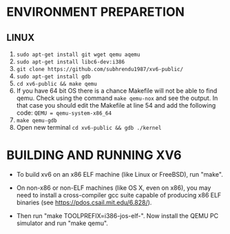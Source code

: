 # ENVIRONMENT PREPARETION
 ## LINUX
 1. `sudo apt-get install git wget qemu aqemu`
 2. `sudo apt-get install libc6-dev:i386`
 3. `git clone https://github.com/subhrendu1987/xv6-public/`
 4. `sudo apt-get install gdb`
 5. `cd xv6-public && make qemu`
 6. If you have 64 bit OS there is a chance Makefile will not be able to find qemu.
 	Check using the command `make qemu-nox` and see the output.
  In that case you should edit the Makefile at line 54 and add the following code:
     `QEMU = qemu-system-x86_64`
 1. `make qemu-gdb`
 1. Open new terminal
  `cd xv6-public && gdb ./kernel`
  
# BUILDING AND RUNNING XV6

* To build xv6 on an x86 ELF machine (like Linux or FreeBSD), run "make".

* On non-x86 or non-ELF machines (like OS X, even on x86), you may need to install a cross-compiler gcc suite capable of producing x86 ELF binaries (see https://pdos.csail.mit.edu/6.828/).

* Then run "make TOOLPREFIX=i386-jos-elf-". Now install the QEMU PC simulator and run "make qemu".

